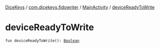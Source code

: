 [DiceKeys](../../index.md) / [com.dicekeys.fidowriter](../index.md) / [MainActivity](index.md) / [deviceReadyToWrite](./device-ready-to-write.md)

# deviceReadyToWrite

`fun deviceReadyToWrite(): `[`Boolean`](https://kotlinlang.org/api/latest/jvm/stdlib/kotlin/-boolean/index.html)